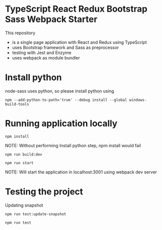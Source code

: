 # TypeScript React Redux Bootstrap Sass Webpack Starter

This repository 
* is a single page application with React and Redux using TypeScript
* uses Bootstrap framework and Sass as preprocessor
* testing with Jest and Enzyme
* uses webpack as module bundler

# Install python

node-sass uses python, so please install python using

```shell
npm --add-python-to-path='true' --debug install --global windows-build-tools
```

# Running application locally

```shell
npm install
```
NOTE: Without performing Install python step, npm install would fail

```shell
npm run build:dev
```

```shell
npm run start
```
NOTE: Will start the application in localhost:3001 using webpack dev server

# Testing the project

Updating snapshot
```shell
npm run test:update-snapshot
```

```shell
npm run test
```